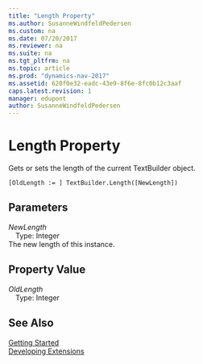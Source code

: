 ```yaml
---
title: "Length Property"
ms.author: SusanneWindfeldPedersen
ms.custom: na
ms.date: 07/20/2017
ms.reviewer: na
ms.suite: na
ms.tgt_pltfrm: na
ms.topic: article
ms.prod: "dynamics-nav-2017"
ms.assetid: 620f0e32-eadc-43e9-8f6e-8fc0b12c3aaf
caps.latest.revision: 1
manager: edupont
author: SusanneWindfeldPedersen
---
```


# Length Property
Gets or sets the length of the current TextBuilder object.  
```  
[OldLength := ] TextBuilder.Length([NewLength])  
```  
## Parameters
*NewLength*    
&emsp;Type: Integer  
The new length of this instance.  
  
## Property Value
*OldLength*  
&emsp;Type: Integer  
  
## See Also
[Getting Started](../devenv-get-started.md)  
[Developing Extensions](../devenv-dev-overview.md)  

